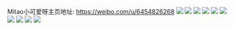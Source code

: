 Mitao小可爱呀主页地址: https://weibo.com/u/6454826268 
![](https://wx4.sinaimg.cn/mw2000/0072PNb6ly1h8ujfqp55mj31sc2fi4qq.jpg) 
![](https://wx4.sinaimg.cn/mw2000/0072PNb6ly1h8n475vaa7j30u0140wkb.jpg) 
![](https://wx4.sinaimg.cn/mw2000/0072PNb6ly1h8n477chd2j30u014048c.jpg) 
![](https://wx4.sinaimg.cn/mw2000/0072PNb6ly1h8mbf5kdj4j30wh0hztfo.jpg) 
![](https://wx4.sinaimg.cn/mw2000/0072PNb6ly1h8mbf70pu6j30wi0hrn4a.jpg) 
![](https://wx4.sinaimg.cn/mw2000/0072PNb6ly1h8iylrh8abj31sc2ds1ky.jpg) 
![](https://wx4.sinaimg.cn/mw2000/0072PNb6ly1h867cljy7vj31sc2dshdt.jpg) 
![](https://wx4.sinaimg.cn/mw2000/0072PNb6ly1h867c4hi2oj31sc2dsnpe.jpg) 
![](https://wx4.sinaimg.cn/mw2000/0072PNb6ly1h84pwen8xej31sc2ds1k3.jpg) 
![](https://wx4.sinaimg.cn/mw2000/0072PNb6ly1h84pwuetdhj31sc2dskjm.jpg) 
